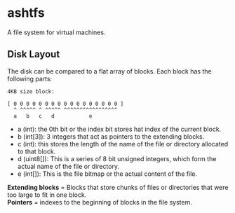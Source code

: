 # ashtfs

A file system for virtual machines.

## Disk Layout

The disk can be compared to a flat array of blocks. Each block has the following parts:

```
4KB size block:

[ 0 0 0 0 0 0 0 0 0 0 0 0 0 0 0 0 0 ]
  ^ ^^^^^ ^ ^^^^^ ^^^^^^^^^^^^^^^^^
  a   b   c   d           e
```
- a     (int): the 0th bit or the index bit stores hat index of the current block.
- b  (int[3]): 3 integers that act as pointers to the extending blocks.
- c     (int): this stores the length of the name of the file or directory allocated to that block.
- d (uint8[]): This is a series of 8 bit unsigned integers, which form the actual name of the file or directory.
- e   (int[]): This is the file bitmap or the actual content of the file.


**Extending blocks** = Blocks that store chunks of files or directories that were too large to fit in one block.    
**Pointers**         = indexes to the beginning of blocks in the file system.
